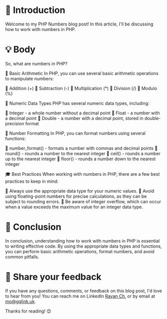 # 📝 Introduction

Welcome to my PHP Numbers blog post! In this article, I'll be discussing how to work with numbers in PHP.

# 💡 Body

So, what are numbers in PHP?

🧐 Basic Arithmetic
In PHP, you can use several basic arithmetic operations to manipulate numbers:

🔸 Addition (+)
🔸 Subtraction (-)
🔸 Multiplication (*)
🔸 Division (/)
🔸 Modulo (%)

🌟 Numeric Data Types
PHP has several numeric data types, including:

🔸 Integer - a whole number without a decimal point
🔸 Float - a number with a decimal point
🔸 Double - a number with a decimal point, stored in double-precision format

🧐 Number Formatting
In PHP, you can format numbers using several functions:

🔸 number_format() - formats a number with commas and decimal points
🔸 round() - rounds a number to the nearest integer
🔸 ceil() - rounds a number up to the nearest integer
🔸 floor() - rounds a number down to the nearest integer

🎓 Best Practices
When working with numbers in PHP, there are a few best practices to keep in mind:

🔑 Always use the appropriate data type for your numeric values.
🔑 Avoid using floating-point numbers for precise calculations, as they can be subject to rounding errors.
🔑 Be aware of integer overflow, which can occur when a value exceeds the maximum value for an integer data type.

# 🎉 Conclusion

In conclusion, understanding how to work with numbers in PHP is essential to writing effective code. By using the appropriate data types and functions, you can perform basic arithmetic operations, format numbers, and avoid common pitfalls.

# 📣 Share your feedback

If you have any questions, comments, or feedback on this blog post, I'd love to hear from you! You can reach me on LinkedIn [Rayan Ch.](https://www.linkedin.com/in/rayan-ch-b787ab224/) or by email at [mo@gglink.uk](mailto:mo@gglink.uk).

Thanks for reading! 😊
